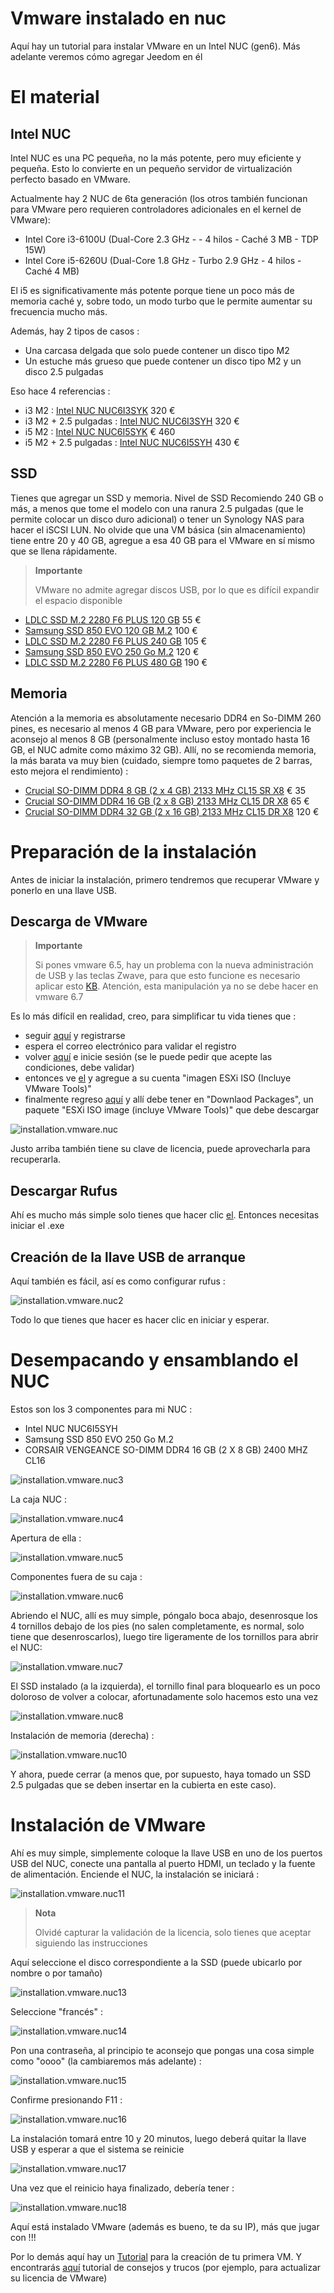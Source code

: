 # Vmware instalado en nuc

Aquí hay un tutorial para instalar VMware en un Intel NUC (gen6). Más adelante veremos cómo agregar Jeedom en él

# El material 

## Intel NUC

Intel NUC es una PC pequeña, no la más potente, pero muy eficiente y pequeña. Esto lo convierte en un pequeño servidor de virtualización perfecto basado en VMware.

Actualmente hay 2 NUC de 6ta generación (los otros también funcionan para VMware pero requieren controladores adicionales en el kernel de VMware):

-   Intel Core i3-6100U (Dual-Core 2.3 GHz - - 4 hilos - Caché 3 MB - TDP 15W)
-   Intel Core i5-6260U (Dual-Core 1.8 GHz - Turbo 2.9 GHz - 4 hilos - Caché 4 MB)

El i5 es significativamente más potente porque tiene un poco más de memoria caché y, sobre todo, un modo turbo que le permite aumentar su frecuencia mucho más.

Además, hay 2 tipos de casos :

-   Una carcasa delgada que solo puede contener un disco tipo M2
-   Un estuche más grueso que puede contener un disco tipo M2 y un disco 2.5 pulgadas

Eso hace 4 referencias :

-   i3 M2 : [Intel NUC NUC6I3SYK](http://www.ldlc.com/fiche/PB00203086.html) 320 €
-   i3 M2 + 2.5 pulgadas : [Intel NUC NUC6I3SYH](http://www.ldlc.com/fiche/PB00203148.html) 320 €
-   i5 M2 : [Intel NUC NUC6I5SYK](http://www.ldlc.com/fiche/PB00203084.html) € 460
-   i5 M2 + 2.5 pulgadas : [Intel NUC NUC6I5SYH](http://www.ldlc.com/fiche/PB00202760.html) 430 €

## SSD

Tienes que agregar un SSD y memoria. Nivel de SSD Recomiendo 240 GB o más, a menos que tome el modelo con una ranura 2.5 pulgadas (que le permite colocar un disco duro adicional) o tener un Synology NAS para hacer el iSCSI LUN. No olvide que una VM básica (sin almacenamiento) tiene entre 20 y 40 GB, agregue a esa 40 GB para el VMware en sí mismo que se llena rápidamente.

> **Importante**
>
> VMware no admite agregar discos USB, por lo que es difícil expandir el espacio disponible

-   [LDLC SSD M.2 2280 F6 PLUS 120 GB](http://www.ldlc.com/fiche/PB00203635.html) 55 €
-   [Samsung SSD 850 EVO 120 GB M.2](http://www.ldlc.com/fiche/PB00185923.html) 100 €
-   [LDLC SSD M.2 2280 F6 PLUS 240 GB](http://www.ldlc.com/fiche/PB00203636.html) 105 €
-   [Samsung SSD 850 EVO 250 Go M.2](http://www.ldlc.com/fiche/PB00185924.html) 120 €
-   [LDLC SSD M.2 2280 F6 PLUS 480 GB](http://www.ldlc.com/fiche/PB00207301.html) 190 €

## Memoria

Atención a la memoria es absolutamente necesario DDR4 en So-DIMM 260 pines, es necesario al menos 4 GB para VMware, pero por experiencia le aconsejo al menos 8 GB (personalmente incluso estoy montado hasta 16 GB, el NUC admite como máximo 32 GB). Allí, no se recomienda memoria, la más barata va muy bien (cuidado, siempre tomo paquetes de 2 barras, esto mejora el rendimiento) :

-   [Crucial SO-DIMM DDR4 8 GB (2 x 4 GB) 2133 MHz CL15 SR X8](http://www.ldlc.com/fiche/PB00204134.html) € 35
-   [Crucial SO-DIMM DDR4 16 GB (2 x 8 GB) 2133 MHz CL15 DR X8](http://www.ldlc.com/fiche/PB00204135.html) 65 €
-   [Crucial SO-DIMM DDR4 32 GB (2 x 16 GB) 2133 MHz CL15 DR X8](http://www.ldlc.com/fiche/PB00204136.html) 120 €

# Preparación de la instalación

Antes de iniciar la instalación, primero tendremos que recuperar VMware y ponerlo en una llave USB.

## Descarga de VMware

> **Importante**
>
> Si pones vmware 6.5, hay un problema con la nueva administración de USB y las teclas Zwave, para que esto funcione es necesario aplicar esto [KB](https://kb.vmware.com/selfservice/microsites/search.do?language=en_US&cmd=displayKC&externalId=2147650). Atención, esta manipulación ya no se debe hacer en vmware 6.7

Es lo más difícil en realidad, creo, para simplificar tu vida tienes que :

-   seguir [aquí](https://my.vmware.com/en/web/vmware/evalcenter?p=free-esxi6) y registrarse
-   espera el correo electrónico para validar el registro
-   volver [aquí](https://my.vmware.com/en/web/vmware/evalcenter?p=free-esxi6) e inicie sesión (se le puede pedir que acepte las condiciones, debe validar)
-   entonces ve [el](https://my.vmware.com/fr/web/vmware/details?productId=491&downloadGroup=ESXI60U2) y agregue a su cuenta "imagen ESXi ISO (Incluye VMware Tools)"
-   finalmente regreso [aquí](https://my.vmware.com/en/web/vmware/evalcenter?p=free-esxi6) y allí debe tener en "Downlaod Packages", un paquete "ESXi ISO image (incluye VMware Tools)" que debe descargar

![installation.vmware.nuc](images/installation.vmware.nuc.PNG)

Justo arriba también tiene su clave de licencia, puede aprovecharla para recuperarla.

## Descargar Rufus

Ahí es mucho más simple solo tienes que hacer clic [el](http://rufus.akeo.ie/downloads/rufus-2.9.exe). Entonces necesitas iniciar el .exe

## Creación de la llave USB de arranque

Aquí también es fácil, así es como configurar rufus :

![installation.vmware.nuc2](images/installation.vmware.nuc2.PNG)

Todo lo que tienes que hacer es hacer clic en iniciar y esperar.

# Desempacando y ensamblando el NUC

Estos son los 3 componentes para mi NUC :

-   Intel NUC NUC6I5SYH
-   Samsung SSD 850 EVO 250 Go M.2
-   CORSAIR VENGEANCE SO-DIMM DDR4 16 GB (2 X 8 GB) 2400 MHZ CL16

![installation.vmware.nuc3](images/installation.vmware.nuc3.jpg)

La caja NUC :

![installation.vmware.nuc4](images/installation.vmware.nuc4.jpg)

Apertura de ella :

![installation.vmware.nuc5](images/installation.vmware.nuc5.jpg)

Componentes fuera de su caja :

![installation.vmware.nuc6](images/installation.vmware.nuc6.jpg)

Abriendo el NUC, allí es muy simple, póngalo boca abajo, desenrosque los 4 tornillos debajo de los pies (no salen completamente, es normal, solo tiene que desenroscarlos), luego tire ligeramente de los tornillos para abrir el NUC:

![installation.vmware.nuc7](images/installation.vmware.nuc7.jpg)

El SSD instalado (a la izquierda), el tornillo final para bloquearlo es un poco doloroso de volver a colocar, afortunadamente solo hacemos esto una vez

![installation.vmware.nuc8](images/installation.vmware.nuc8.jpg)

Instalación de memoria (derecha) :

![installation.vmware.nuc10](images/installation.vmware.nuc10.jpg)

Y ahora, puede cerrar (a menos que, por supuesto, haya tomado un SSD 2.5 pulgadas que se deben insertar en la cubierta en este caso).

# Instalación de VMware

Ahí es muy simple, simplemente coloque la llave USB en uno de los puertos USB del NUC, conecte una pantalla al puerto HDMI, un teclado y la fuente de alimentación. Enciende el NUC, la instalación se iniciará :

![installation.vmware.nuc11](images/installation.vmware.nuc11.jpg)

> **Nota**
>
> Olvidé capturar la validación de la licencia, solo tienes que aceptar siguiendo las instrucciones

Aquí seleccione el disco correspondiente a la SSD (puede ubicarlo por nombre o por tamaño)

![installation.vmware.nuc13](images/installation.vmware.nuc13.jpg)

Seleccione "francés" :

![installation.vmware.nuc14](images/installation.vmware.nuc14.jpg)

Pon una contraseña, al principio te aconsejo que pongas una cosa simple como "oooo" (la cambiaremos más adelante) :

![installation.vmware.nuc15](images/installation.vmware.nuc15.jpg)

Confirme presionando F11 :

![installation.vmware.nuc16](images/installation.vmware.nuc16.jpg)

La instalación tomará entre 10 y 20 minutos, luego deberá quitar la llave USB y esperar a que el sistema se reinicie

![installation.vmware.nuc17](images/installation.vmware.nuc17.jpg)

Una vez que el reinicio haya finalizado, debería tener :

![installation.vmware.nuc18](images/installation.vmware.nuc18.jpg)

Aquí está instalado VMware (además es bueno, te da su IP), más que jugar con !!!

Por lo demás aquí hay un [Tutorial](https://doc.jeedom.com/es_ES/howto/doc-howto-vmware.creer_une_vm.html) para la creación de tu primera VM. Y encontrarás [aquí](https://doc.jeedom.com/es_ES/howto/doc-howto-vmware.trucs_et_astuces.html) tutorial de consejos y trucos (por ejemplo, para actualizar su licencia de VMware)
